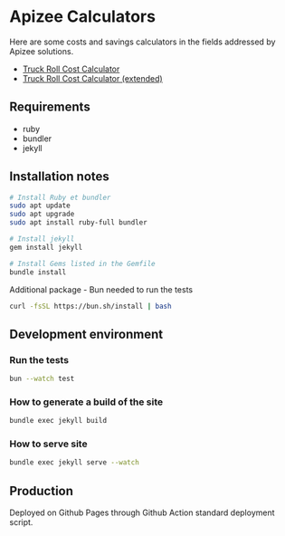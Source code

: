 # Apizee Calculators

Here are some costs and savings calculators in the fields addressed by Apizee solutions.

- [Truck Roll Cost Calculator](https://apizee.github.io/apizee-calculators/truck-roll-calculator/)
- [Truck Roll Cost Calculator (extended)](https://apizee.github.io/apizee-calculators/truck-roll-calculator-extended/en/)

## Requirements

- ruby
- bundler
- jekyll

## Installation notes

```bash
# Install Ruby et bundler
sudo apt update
sudo apt upgrade
sudo apt install ruby-full bundler

# Install jekyll
gem install jekyll

# Install Gems listed in the Gemfile
bundle install
```

Additional package - Bun needed to run the tests

```bash
curl -fsSL https://bun.sh/install | bash 
```

## Development environment

### Run the tests

```bash
bun --watch test
```

### How to generate a build of the site

```bash
bundle exec jekyll build
```

### How to serve site

```bash
bundle exec jekyll serve --watch
```

## Production

Deployed on Github Pages through Github Action standard deployment script.
